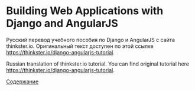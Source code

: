 # Building Web Applications with Django and AngularJS

Русский перевод учебного пособия по Django и AngularJS с сайта thinkster.io. Оригинальный текст доступен по этой ссылке https://thinkster.io/django-angularjs-tutorial.

Russian translation of thinkster.io tutorial. You can find original tutorial here https://thinkster.io/django-angularjs-tutorial.

[Содержание](https://github.com/MaksimDzhangirov/Building-Web-Applications-with-Django-and-AngularJS/blob/master/Content.md)
